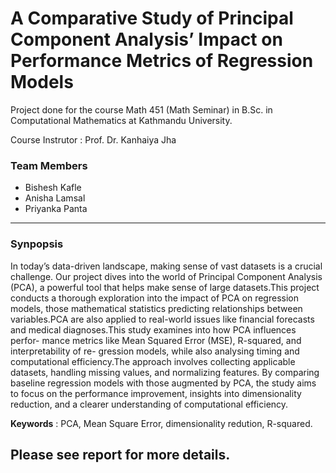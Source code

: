 # A Comparative Study of Principal Component Analysis’ Impact on Performance Metrics of Regression Models

Project done for the course Math 451 (Math Seminar) in B.Sc. in Computational Mathematics at Kathmandu University.

Course Instrutor : Prof. Dr. Kanhaiya Jha

### Team Members
- Bishesh Kafle
- Anisha Lamsal
- Priyanka Panta

---
### Synpopsis

In today’s data-driven landscape, making sense of vast datasets is a crucial challenge.
Our project dives into the world of Principal Component Analysis (PCA), a powerful
tool that helps make sense of large datasets.This project conducts a thorough exploration
into the impact of PCA on regression models, those mathematical statistics predicting
relationships between variables.PCA are also applied to real-world issues like financial
forecasts and medical diagnoses.This study examines into how PCA influences perfor-
mance metrics like Mean Squared Error (MSE), R-squared, and interpretability of re-
gression models, while also analysing timing and computational efficiency.The approach
involves collecting applicable datasets, handling missing values, and normalizing features.
By comparing baseline regression models with those augmented by PCA, the study aims
to focus on the performance improvement, insights into dimensionality reduction, and a
clearer understanding of computational efficiency.

**Keywords** : PCA, Mean Square Error, dimensionality redution, R-squared.


Please see report for more details.
---

